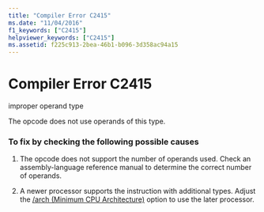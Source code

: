 ```yaml
---
title: "Compiler Error C2415"
ms.date: "11/04/2016"
f1_keywords: ["C2415"]
helpviewer_keywords: ["C2415"]
ms.assetid: f225c913-2bea-46b1-b096-3d358ac94a15
---
```

# Compiler Error C2415

improper operand type

The opcode does not use operands of this type.

### To fix by checking the following possible causes

1. The opcode does not support the number of operands used. Check an assembly-language reference manual to determine the correct number of operands.

1. A newer processor supports the instruction with additional types. Adjust the [/arch (Minimum CPU Architecture)](../../build/reference/arch-minimum-cpu-architecture.md) option to use the later processor.

